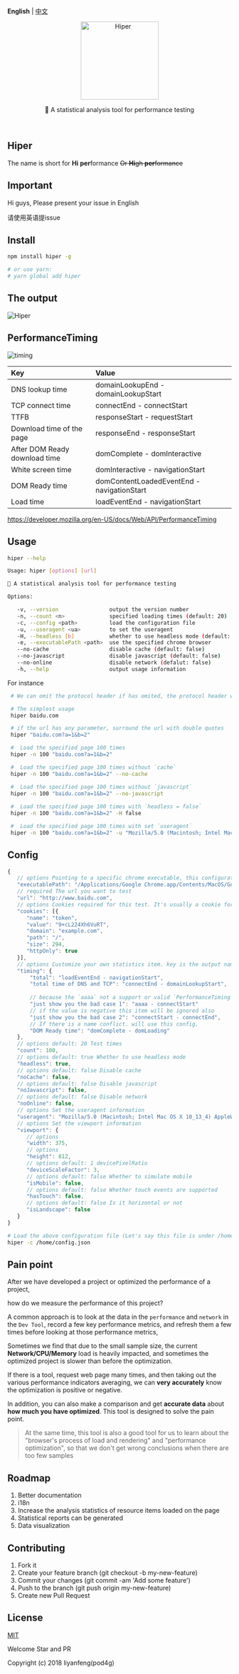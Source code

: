 **English** | [中文](./README.zh-CN.md)

<p align="center"><img src="http://7xt9n8.com2.z0.glb.clouddn.com/hiper-logo-512.png" alt="Hiper" width="175"></p>

<p align="center">🚀 A statistical analysis tool for performance testing</p>

<p align="center">
    <img src="https://img.shields.io/circleci/project/vuejs/vue/dev.svg" alt="">
    <img src="https://img.shields.io/badge/license-MIT-blue.svg" alt="">
    <img src="https://img.shields.io/badge/PRs-welcome-brightgreen.svg" alt="">
</p>

## Hiper

The name is short for **Hi** **per**formance <del>Or **Hi**gh **per**formance</del>

## Important

Hi guys, Please present your issue in English 

请使用英语提issue

## Install

``` bash
npm install hiper -g

# or use yarn:
# yarn global add hiper
```

## The output

![Hiper](http://7xt9n8.com2.z0.glb.clouddn.com/hiper9.png)

## PerformanceTiming

![timing](http://7xt9n8.com2.z0.glb.clouddn.com/PerformanceTiming.png)

| Key                            | Value                                        |
| :----------------------------- | :------------------------------------------- |
| DNS lookup time                | domainLookupEnd          - domainLookupStart |
| TCP connect time               | connectEnd               - connectStart      |
| TTFB                           | responseStart            - requestStart      |
| Download time of the page      | responseEnd              - responseStart     |
| After DOM Ready download time  | domComplete              - domInteractive    |
| White screen time              | domInteractive           - navigationStart   |
| DOM Ready time                 | domContentLoadedEventEnd - navigationStart   |
| Load time                      | loadEventEnd             - navigationStart   |

https://developer.mozilla.org/en-US/docs/Web/API/PerformanceTiming

## Usage

```bash
hiper --help

Usage: hiper [options] [url]

🚀 A statistical analysis tool for performance testing

Options:

   -v, --version                output the version number
   -n, --count <n>              specified loading times (default: 20)
   -c, --config <path>          load the configuration file
   -u, --useragent <ua>         to set the useragent
   -H, --headless [b]           whether to use headless mode (default: true)
   -e, --executablePath <path>  use the specified chrome browser
   --no-cache                   disable cache (default: false)
   --no-javascript              disable javascript (default: false)
   --no-online                  disable network (defalut: false)
   -h, --help                   output usage information
```

For instance

```bash
 # We can omit the protocol header if has omited, the protocol header will be `https://`

 # The simplest usage
 hiper baidu.com

 # if the url has any parameter, surround the url with double quotes
 hiper "baidu.com?a=1&b=2"

 #  Load the specified page 100 times
 hiper -n 100 "baidu.com?a=1&b=2"

 #  Load the specified page 100 times without `cache`
 hiper -n 100 "baidu.com?a=1&b=2" --no-cache

 #  Load the specified page 100 times without `javascript`
 hiper -n 100 "baidu.com?a=1&b=2" --no-javascript
 
 #  Load the specified page 100 times with `headless = false`
 hiper -n 100 "baidu.com?a=1&b=2" -H false

 #  Load the specified page 100 times with set `useragent`
 hiper -n 100 "baidu.com?a=1&b=2" -u "Mozilla/5.0 (Macintosh; Intel Mac OS X 10_13_4) AppleWebKit/537.36 (KHTML, like Gecko) Chrome/66.0.3359.181 Safari/537.36"
```

## Config
```javascript
{
   // options Pointing to a specific chrome executable, this configuration is generally not required unless you want to test a specific version of chrome
   "executablePath": "/Applications/Google Chrome.app/Contents/MacOS/Google Chrome",
   // required The url you want to test
   "url": "http://www.baidu.com",
   // options Cookies required for this test. It's usually a cookie for login information Array | Object
   "cookies": [{
      "name": "token",
      "value": "9+cL224Xh6VuRT",
      "domain": "example.com",
      "path": "/",
      "size": 294,
      "httpOnly": true
   }],
   // options Customize your own statistics item. key is the output name. value is "How to calculate"
   "timing": {
       "total": "loadEventEnd - navigationStart",
       "total time of DNS and TCP": "connectEnd - domainLookupStart",
       
       // because the `aaaa` not a support or valid `PerformanceTiming` so this item will be ignored  
       "just show you the bad case 1": "aaaa - connectStart"
       // if the value is negative this item will be ignored also
       "just show you the bad case 2": "connectStart - connectEnd",
       // If there is a name conflict. will use this config.
       "DOM Ready time": "domComplete - domLoading"
   },
   // options default: 20 Test times
   "count": 100,
   // options default: true Whether to use headless mode 
   "headless": true,
   // options default: false Disable cache 
   "noCache": false,
   // options default: false Disable javascript
   "noJavascript": false,
   // options default: false Disable network
   "noOnline": false,
   // options Set the useragent information
   "useragent": "Mozilla/5.0 (Macintosh; Intel Mac OS X 10_13_4) AppleWebKit/537.36 (KHTML, like Gecko) Chrome/66.0.3359.181 Safari/537.36",
   // options Set the viewport information
   "viewport": {
      // options
      "width": 375,
      // options
      "height": 812,
      // options default: 1 devicePixelRatio
      "deviceScaleFactor": 3,
      // options default: false Whether to simulate mobile
      "isMobile": false,
      // options default: false Whether touch events are supported
      "hasTouch": false,
      // options default: false Is it horizontal or not
      "isLandscape": false
   }
}
```

``` bash
# Load the above configuration file (Let's say this file is under /home/)
hiper -c /home/config.json
```

## Pain point

After we have developed a project or optimized the performance of a project, 

how do we measure the performance of this project?

A common approach is to look at the data in the `performance` and `network` in the `Dev Tool`, record a few key performance metrics, and refresh them a few times before looking at those performance metrics,

Sometimes we find that due to the small sample size, the current **Network/CPU/Memory** load is heavily impacted, and sometimes the optimized project is slower than before the optimization. 

If there is a tool, request web page many times, and then taking out the various performance indicators averaging, we can **very accurately** know the optimization is positive or negative. 

In addition, you can also make a comparison and get **accurate data** about **how much you have optimized**. This tool is designed to solve the pain point.

> At the same time, this tool is also a good tool for us to learn about the "browser's process of load and rendering" and "performance optimization", so that we don't get wrong conclusions when there are too few samples

## Roadmap

1. Better documentation
2. i18n
3. Increase the analysis statistics of resource items loaded on the page
4. Statistical reports can be generated
5. Data visualization

## Contributing

1. Fork it
2. Create your feature branch (git checkout -b my-new-feature)
3. Commit your changes (git commit -am 'Add some feature')
4. Push to the branch (git push origin my-new-feature)
5. Create new Pull Request

## License

[MIT](http://opensource.org/licenses/MIT)

Welcome Star and PR

Copyright (c) 2018 liyanfeng(pod4g)



